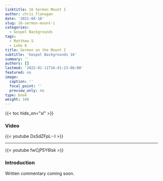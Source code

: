 ```yaml
---
linktitle: 16 Sermon Mount I
author: chris_flanagan
date: '2021-04-18'
slug: 16-sermon-mount-i
categories:
  - Gospel Backgrounds
tags:
  - Matthew 5
  - Luke 6
title: Sermon on the Mount I
subtitle: 'Gospel Backgrounds 16'
summary: ''
authors: []
lastmod: '2022-01-11T16:41:23-06:00'
featured: no
image:
  caption: ''
  focal_point: ''
  preview_only: no
type: book
weight: 160
---
```


{{< toc hide_on="xl" >}}

### Video

{{< youtube DsSdZFpL--I >}}

----
{{< youtube fwCjP5Y6Isk >}}




### Introduction 

Written commentary coming soon.
